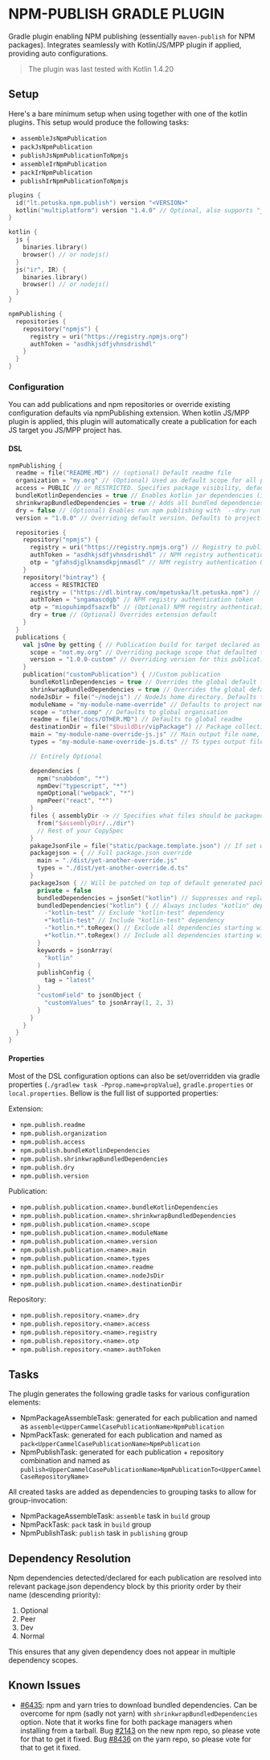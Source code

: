 # NPM-PUBLISH GRADLE PLUGIN

Gradle plugin enabling NPM publishing (essentially `maven-publish` for NPM packages). Integrates seamlessly with Kotlin/JS/MPP plugin if applied,
providing auto configurations.

>The plugin was last tested with Kotlin 1.4.20

## Setup
Here's a bare minimum setup when using together with one of the kotlin plugins. 
This setup would produce the following tasks:
* `assembleJsNpmPublication`
* `packJsNpmPublication`
* `publishJsNpmPublicationToNpmjs`
* `assembleIrNpmPublication`
* `packIrNpmPublication`
* `publishIrNpmPublicationToNpmjs`

```kotlin
plugins {
  id("lt.petuska.npm.publish") version "<VERSION>"
  kotlin("multiplatform") version "1.4.0" // Optional, also supports "js"
}

kotlin {
  js {
    binaries.library()
    browser() // or nodejs()
  }
  js("ir", IR) {
    binaries.library()
    browser() // or nodejs()
  }
}

npmPublishing {
  repositories {
    repository("npmjs") {      
      registry = uri("https://registry.npmjs.org")
      authToken = "asdhkjsdfjvhnsdrishdl"
    }
  }
}
```

### Configuration
You can add publications and npm repositories or override existing configuration defaults via npmPublishing extension.
When kotlin JS/MPP plugin is applied, this plugin will automatically create a publication for each JS target you JS/MPP project has.

#### DSL
```kotlin
npmPublishing {
  readme = file("README.MD") // (optional) Default readme file
  organization = "my.org" // (Optional) Used as default scope for all publications
  access = PUBLIC // or RESTRICTED. Specifies package visibility, defaults to PUBLIC
  bundleKotlinDependencies = true // Enables kotlin jar dependencies (including their transitive dependencies) to be resolved bundled automatically for autogenerated publications. Defaults to true and can be overriden for each publication.
  shrinkwrapBundledDependencies = true // Adds all bundled dependencies to npm-shrinkwrap.json. Defaults to true and can be overridden for each publication.
  dry = false // (Optional) Enables run npm publishing with `--dry-run` (does everything except uploading the files). Defaults to false.
  version = "1.0.0" // Overriding default version. Defaults to project.version or rootProject.version, whichever found first

  repositories {
    repository("npmjs") {      
      registry = uri("https://registry.npmjs.org") // Registry to publish to
      authToken = "asdhkjsdfjvhnsdrishdl" // NPM registry authentication token
      otp = "gfahsdjglknamsdkpjnmasdl" // NPM registry authentication OTP
    }
    repository("bintray") {   
      access = RESTRICTED   
      registry = ("https://dl.bintray.com/mpetuska/lt.petuska.npm") // Registry to publish to
      authToken = "sngamascdgb" // NPM registry authentication token
      otp = "miopuhimpdfsazxfb" // (Optional) NPM registry authentication OTP
      dry = true // (Optional) Overrides extension default
    }
  }
  publications {
    val jsOne by getting { // Publication build for target declared as `kotlin { js("jsOne") { nodejs() } }`
      scope = "not.my.org" // Overriding package scope that defaulted to organization property from before
      version = "1.0.0-custom" // Overriding version for this publication. Defaults to extension default version
    }
    publication("customPublication") { //Custom publication
      bundleKotlinDependencies = true // Overrides the global default for this publication
      shrinkwrapBundledDependencies = true // Overrides the global default for this publication
      nodeJsDir = file("~/nodejs") // NodeJs home directory. Defaults to $NODE_HOME if present or kotlinNodeJsSetup output for default publications
      moduleName = "my-module-name-override" // Defaults to project name
      scope = "other.comp" // Defaults to global organisation
      readme = file("docs/OTHER.MD") // Defaults to global readme
      destinationDir = file("$buildDir/vipPackage") // Package collection directory, defaults to File($buildDir/publications/npm/$name")
      main = "my-module-name-override-js.js" // Main output file name, set automatically for default publications
      types = "my-module-name-override-js.d.ts" // TS types output file name, set automatically for default publications

      // Entirely Optional

      dependencies {
        npm("snabbdom", "*")
        npmDev("typescript", "*")
        npmOptional("webpack", "*")
        npmPeer("react", "*")
      }           
      files { assemblyDir -> // Specifies what files should be packaged. Preconfigured for default publications, yet can be extended if needed
        from("$assemblyDir/../dir")
        // Rest of your CopySpec     
      }
      pakageJsonFile = file("static/package.template.json") // If set will be used as-is ignoring further configurations while getting renamed to package.json regardless of the actual name.
      packagejson = { // Full package.json override
        main = "./dist/yet-another-override.js"
        types = "./dist/yet-another-override.d.ts"
      }
      packageJson { // Will be patched on top of default generated package.json
        private = false
        bundledDependencies = jsonSet("kotlin") // Suppresses and replaces autogenerated bundled dependencies
        bundledDependencies("kotlin") { // Always includes "kotlin" dependency and filters out the rest by the spec
          -"kotlin-test" // Exclude "kotlin-test" dependency
          +"kotlin-test" // Include "kotlin-test" dependency
          -"kotlin.*".toRegex() // Exclude all dependencies starting with "kotlin"
          +"kotlin.*".toRegex() // Include all dependencies starting with "kotlin"
        }
        keywords = jsonArray(
          "kotlin"
        )
        publishConfig {
          tag = "latest"
        }
        "customField" to jsonObject {
          "customValues" to jsonArray(1, 2, 3)
        }
      }
    }
  }
}
```

#### Properties
Most of the DSL configuration options can also be set/overridden via 
gradle properties (`./gradlew task -Pprop.name=propValue`), `gradle.properties` or `local.properties`.
Bellow is the full list of supported properties: 

Extension:
* `npm.publish.readme`
* `npm.publish.organization`
* `npm.publish.access`
* `npm.publish.bundleKotlinDependencies`
* `npm.publish.shrinkwrapBundledDependencies`
* `npm.publish.dry`
* `npm.publish.version`

Publication:
* `npm.publish.publication.<name>.bundleKotlinDependencies`
* `npm.publish.publication.<name>.shrinkwrapBundledDependencies`
* `npm.publish.publication.<name>.scope`
* `npm.publish.publication.<name>.moduleName`
* `npm.publish.publication.<name>.version`
* `npm.publish.publication.<name>.main`
* `npm.publish.publication.<name>.types`
* `npm.publish.publication.<name>.readme`
* `npm.publish.publication.<name>.nodeJsDir`
* `npm.publish.publication.<name>.destinationDir`

Repository:
* `npm.publish.repository.<name>.dry`
* `npm.publish.repository.<name>.access`
* `npm.publish.repository.<name>.registry`
* `npm.publish.repository.<name>.otp`
* `npm.publish.repository.<name>.authToken`

## Tasks
The plugin generates the following gradle tasks for various configuration elements:
* NpmPackageAssembleTask: generated for each publication and named as `assemble<UpperCammelCasePublicationName>NpmPublication`
* NpmPackTask: generated for each publication and named as `pack<UpperCammelCasePublicationName>NpmPublication`
* NpmPublishTask: generated for each publication + repository combination and named as `publish<UpperCammelCasePublicationName>NpmPublicationTo<UpperCammelCaseRepositoryName>`

All created tasks are added as dependencies to grouping tasks to allow for group-invocation:
* NpmPackageAssembleTask: `assemble` task in `build` group
* NpmPackTask: `pack` task in `build` group
* NpmPublishTask: `publish` task in `publishing` group

## Dependency Resolution
Npm dependencies detected/declared for each publication are resolved into relevant 
package.json dependency block by this priority order by their name (descending priority):
1. Optional
2. Peer
3. Dev
4. Normal

This ensures that any given dependency does not appear in multiple dependency scopes.

## Known Issues
* [#6435](https://github.com/npm/npm/issues/6435): npm and yarn tries to download bundled dependencies.
  Can be overcome for npm (sadly not yarn) with `shrinkwrapBundledDependencies` option.
  Note that it works fine for both package managers when installing from a tarball. 
  Bug [#2143](https://github.com/npm/cli/issues/2143) on the new npm repo, so please vote for that to get it fixed.
  Bug [#8436](https://github.com/yarnpkg/yarn/issues/8436) on the yarn repo, so please vote for that to get it fixed.
